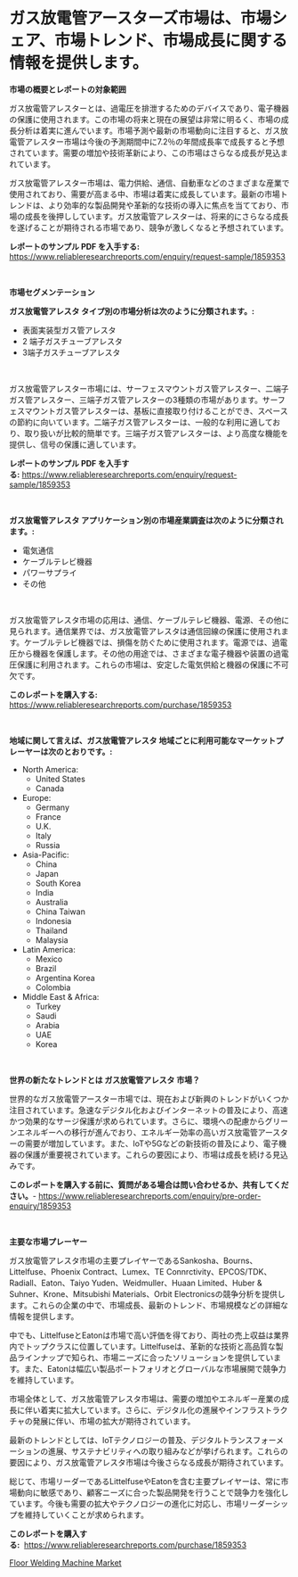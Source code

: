 <p><h1>ガス放電管アースターズ市場は、市場シェア、市場トレンド、市場成長に関する情報を提供します。</h1></p><p><strong>市場の概要とレポートの対象範囲</strong></p>
<p><p>ガス放電管アレスターとは、過電圧を排泄するためのデバイスであり、電子機器の保護に使用されます。この市場の将来と現在の展望は非常に明るく、市場の成長分析は着実に進んでいます。市場予測や最新の市場動向に注目すると、ガス放電管アレスター市場は今後の予測期間中に7.2％の年間成長率で成長すると予想されています。需要の増加や技術革新により、この市場はさらなる成長が見込まれています。</p><p>ガス放電管アレスター市場は、電力供給、通信、自動車などのさまざまな産業で使用されており、需要が高まる中、市場は着実に成長しています。最新の市場トレンドは、より効率的な製品開発や革新的な技術の導入に焦点を当てており、市場の成長を後押ししています。ガス放電管アレスターは、将来的にさらなる成長を遂げることが期待される市場であり、競争が激しくなると予想されています。</p></p>
<p><strong>レポートのサンプル PDF を入手する:</strong> <a href="https://www.reliableresearchreports.com/enquiry/request-sample/1859353">https://www.reliableresearchreports.com/enquiry/request-sample/1859353</a></p>
<p>&nbsp;</p>
<p><strong>市場セグメンテーション</strong></p>
<p><strong>ガス放電管アレスタ タイプ別の市場分析は次のように分類されます。:</strong></p>
<p><ul><li>表面実装型ガス管アレスタ</li><li>2 端子ガスチューブアレスタ</li><li>3端子ガスチューブアレスタ</li></ul></p>
<p>&nbsp;</p>
<p><p>ガス放電管アレスター市場には、サーフェスマウントガス管アレスター、二端子ガス管アレスター、三端子ガス管アレスターの3種類の市場があります。サーフェスマウントガス管アレスターは、基板に直接取り付けることができ、スペースの節約に向いています。二端子ガス管アレスターは、一般的な利用に適しており、取り扱いが比較的簡単です。三端子ガス管アレスターは、より高度な機能を提供し、信号の保護に適しています。</p></p>
<p><strong>レポートのサンプル PDF を入手する:</strong>&nbsp;<a href="https://www.reliableresearchreports.com/enquiry/request-sample/1859353">https://www.reliableresearchreports.com/enquiry/request-sample/1859353</a></p>
<p>&nbsp;</p>
<p><strong> ガス放電管アレスタ アプリケーション別の市場産業調査は次のように分類されます。:</strong></p>
<p><ul><li>電気通信</li><li>ケーブルテレビ機器</li><li>パワーサプライ</li><li>その他</li></ul></p>
<p>&nbsp;</p>
<p><p>ガス放電管アレスタ市場の応用は、通信、ケーブルテレビ機器、電源、その他に見られます。通信業界では、ガス放電管アレスタは通信回線の保護に使用されます。ケーブルテレビ機器では、損傷を防ぐために使用されます。電源では、過電圧から機器を保護します。その他の用途では、さまざまな電子機器や装置の過電圧保護に利用されます。これらの市場は、安定した電気供給と機器の保護に不可欠です。</p></p>
<p><strong>このレポートを購入する:</strong>&nbsp; <a href="https://www.reliableresearchreports.com/purchase/1859353">https://www.reliableresearchreports.com/purchase/1859353</a></p>
<p>&nbsp;</p>
<p><strong>地域に関して言えば、ガス放電管アレスタ 地域ごとに利用可能なマーケットプレーヤーは次のとおりです。:</strong></p>
<p><ul>
    <li>
        North America:
        <ul>
            <li>United States</li>
            <li>Canada</li>
        </ul>
    </li>
    <li>
        Europe:
        <ul>
            <li>Germany</li>
            <li>France</li>
            <li>U.K.</li>
            <li>Italy</li>
            <li>Russia</li>
        </ul>
    </li>
    <li>
        Asia-Pacific:
        <ul>
            <li>China</li>
            <li>Japan</li>
            <li>South Korea</li>
            <li>India</li>
            <li>Australia</li>
            <li>China Taiwan</li>
            <li>Indonesia</li>
            <li>Thailand</li>
            <li>Malaysia</li>
        </ul>
    </li>
    <li>
        Latin America:
        <ul>
            <li>Mexico</li>
            <li>Brazil</li>
            <li>Argentina Korea</li>
            <li>Colombia</li>
        </ul>
    </li>
    <li>
        Middle East & Africa:
        <ul>
            <li>Turkey</li>
            <li>Saudi</li>
            <li>Arabia</li>
            <li>UAE</li>
            <li>Korea</li>
        </ul>
    </li>
    </ul></p>
<p>&nbsp;</p>
<p><strong>世界の新たなトレンドとは ガス放電管アレスタ 市場？</strong></p>
<p><p>世界的なガス放電管アースター市場では、現在および新興のトレンドがいくつか注目されています。急速なデジタル化およびインターネットの普及により、高速かつ効果的なサージ保護が求められています。さらに、環境への配慮からグリーンエネルギーへの移行が進んでおり、エネルギー効率の高いガス放電管アースターの需要が増加しています。また、IoTや5Gなどの新技術の普及により、電子機器の保護が重要視されています。これらの要因により、市場は成長を続ける見込みです。</p></p>
<p><strong>このレポートを購入する前に、質問がある場合は問い合わせるか、共有してください。</strong>- <a href="https://www.reliableresearchreports.com/enquiry/pre-order-enquiry/1859353">https://www.reliableresearchreports.com/enquiry/pre-order-enquiry/1859353</a></p>
<p>&nbsp;</p>
<p><strong>主要な市場プレーヤー</strong></p>
<p><p>ガス放電管アレスタ市場の主要プレイヤーであるSankosha、Bourns、Littelfuse、Phoenix Contract、Lumex、TE Connrctivity、EPCOS/TDK、Radiall、Eaton、Taiyo Yuden、Weidmuller、Huaan Limited、Huber & Suhner、Krone、Mitsubishi Materials、Orbit Electronicsの競争分析を提供します。これらの企業の中で、市場成長、最新のトレンド、市場規模などの詳細な情報を提供します。</p><p>中でも、LittelfuseとEatonは市場で高い評価を得ており、両社の売上収益は業界内でトップクラスに位置しています。Littelfuseは、革新的な技術と高品質な製品ラインナップで知られ、市場ニーズに合ったソリューションを提供しています。また、Eatonは幅広い製品ポートフォリオとグローバルな市場展開で競争力を維持しています。</p><p>市場全体として、ガス放電管アレスタ市場は、需要の増加やエネルギー産業の成長に伴い着実に拡大しています。さらに、デジタル化の進展やインフラストラクチャの発展に伴い、市場の拡大が期待されています。</p><p>最新のトレンドとしては、IoTテクノロジーの普及、デジタルトランスフォーメーションの進展、サステナビリティへの取り組みなどが挙げられます。これらの要因により、ガス放電管アレスタ市場は今後さらなる成長が期待されています。</p><p>総じて、市場リーダーであるLittelfuseやEatonを含む主要プレイヤーは、常に市場動向に敏感であり、顧客ニーズに合った製品開発を行うことで競争力を強化しています。今後も需要の拡大やテクノロジーの進化に対応し、市場リーダーシップを維持していくことが求められます。</p></p>
<p><strong>このレポートを購入する:</strong>&nbsp;&nbsp;<a href="https://www.reliableresearchreports.com/purchase/1859353">https://www.reliableresearchreports.com/purchase/1859353</a></p>
<p><p><a href="https://fuschia-pecorino-a6d.notion.site/Floor-Welding-Machine-Market-A-Comprehensive-Report-of-its-Market-Share-Growth-Trends-2024-2031-3225dc3f8cef41c39caed58ee0d9def9">Floor Welding Machine Market</a></p></p>